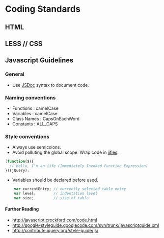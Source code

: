 # Coding Standards

## HTML

## LESS // CSS

## Javascript Guidelines

### General
 
* Use [JSDoc](http://usejsdoc.org/about-getting-started.html) syntax to document code.

### Naming conventions

* Functions : camelCase
* Variables : camelCase
* Class Names : CapsOnEachWord
* Constants : ALL_CAPS

### Style conventions

* Always use semicolons.
* Avoid polluting the global scope. Wrap code in [iifies](http://benalman.com/news/2010/11/immediately-invoked-function-expression/).

```javascript
(function($){
  // Hello, I'm an iife (Immediately Invoked Function Expression)
})(jQuery);
```

* Variables should be declared before used.
```javascript 
    var currentEntry; // currently selected table entry
    var level;        // indentation level
    var size;         // size of table
```

#### Further Reading
* http://javascript.crockford.com/code.html
* http://google-styleguide.googlecode.com/svn/trunk/javascriptguide.xml
* http://contribute.jquery.org/style-guide/js/
